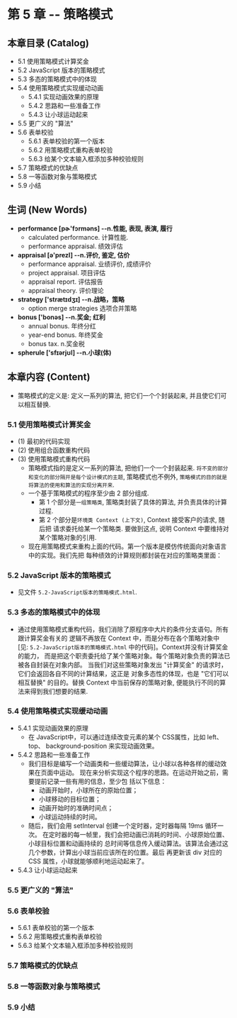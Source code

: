 # 第 5 章 -- 策略模式

## 本章目录 (Catalog)
- 5.1 使用策略模式计算奖金 
- 5.2 JavaScript 版本的策略模式
- 5.3 多态的策略模式中的体现
- 5.4 使用策略模式实现缓动动画
    + 5.4.1 实现动画效果的原理
    + 5.4.2 思路和一些准备工作
    + 5.4.3 让小球运动起来
- 5.5 更广义的 "算法"
- 5.6 表单校验
    + 5.6.1 表单校验的第一个版本
    + 5.6.2 用策略模式重构表单校验
    + 5.6.3 给某个文本输入框添加多种校验规则
- 5.7 策略模式的优缺点
- 5.8 一等函数对象与策略模式
- 5.9 小结


## 生词 (New Words)
- **performance [pɚ'fɔrməns] --n.性能, 表现, 表演, 履行**
    + calculated performance. 计算性能.
    + performance appraisal. 绩效评估
- **appraisal [ə'prezl] --n.评价, 鉴定, 估价**
    + performance appraisal. 业绩评价, 成绩评价
    + project appraisal. 项目评估
    + appraisal report. 评估报告
    + appraisal theory. 评价理论
- **strategy ['strætɪdʒɪ] --n.战略，策略**
    + option merge strategies  选项合并策略
- **bonus ['bonəs] --n.奖金; 红利**
    + annual bonus. 年终分红
    + year-end bonus. 年终奖金
    + bonus tax. n.奖金税
- **spherule ['sfɪərjʊl] --n.小球(体)**

## 本章内容 (Content)
- 策略模式的定义是: 定义一系列的算法, 把它们一个个封装起来, 并且使它们可以相互替换.

### 5.1 使用策略模式计算奖金 
- (1) 最初的代码实现
- (2) 使用组合函数重构代码
- (3) 使用策略模式重构代码
    + 策略模式指的是定义一系列的算法, 把他们一个一个封装起来. 
      `将不变的部分和变化的部分隔开是每个设计模式的主题`, 策略模式也不例外, 
      `策略模式的目的就是将算法的使用和算法的实现分离开来`.
    + 一个基于策略模式的程序至少由 2 部分组成.
        - 第 1 个部分是`一组策略类`, 策略类封装了具体的算法, 并负责具体的计算过程.
        - 第 2 个部分是`环境类 Context (上下文)`, Context 接受客户的请求, 随后把
          请求委托给某一个策略类. 要做到这点, 说明 Context 中要维持对某个策略对象的引用.
    + 现在用策略模式来重构上面的代码。第一个版本是模仿传统面向对象语言中的实现。我们先把
      每种绩效的计算规则都封装在对应的策略类里面：

### 5.2 JavaScript 版本的策略模式
- 见文件 `5.2-JavaScript版本的策略模式.html`.

### 5.3 多态的策略模式中的体现
- 通过使用策略模式重构代码，我们消除了原程序中大片的条件分支语句。所有跟计算奖金有关的
  逻辑不再放在 Context 中，而是分布在各个策略对象中 [见:
  `5.2-JavaScript版本的策略模式.html` 中的代码]。Context并没有计算奖金的能力，
  而是把这个职责委托给了某个策略对象。每个策略对象负责的算法已被各自封装在对象内部。
  当我们对这些策略对象发出 "计算奖金" 的请求时，它们会返回各自不同的计算结果，这正是
  对象多态性的体现，也是 "它们可以相互替换" 的目的。替换 Context 中当前保存的策略对象,
  便能执行不同的算法来得到我们想要的结果.

### 5.4 使用策略模式实现缓动动画
- 5.4.1 实现动画效果的原理
    + 在 JavaScript中，可以通过连续改变元素的某个 CSS属性，比如 left、top、
      background-position 来实现动画效果。
- 5.4.2 思路和一些准备工作
    + 我们目标是编写一个动画类和一些缓动算法，让小球以各种各样的缓动效果在页面中运动。
      现在来分析实现这个程序的思路。在运动开始之前，需要提前记录一些有用的信息，至少包
      括以下信息：
        - 动画开始时，小球所在的原始位置；
        - 小球移动的目标位置；
        - 动画开始时的准确时间点；
        - 小球运动持续的时间。
    + 随后，我们会用 setInterval 创建一个定时器，定时器每隔 19ms 循环一次。
      在定时器的每一帧里，我们会把动画已消耗的时间、小球原始位置、小球目标位置和动画持续的
      总时间等信息传入缓动算法。该算法会通过这几个参数，计算出小球当前应该所在的位置。最后
      再更新该 div 对应的 CSS 属性，小球就能够顺利地运动起来了。
- 5.4.3 让小球运动起来

### 5.5 更广义的 "算法"

### 5.6 表单校验
- 5.6.1 表单校验的第一个版本
- 5.6.2 用策略模式重构表单校验
- 5.6.3 给某个文本输入框添加多种校验规则

### 5.7 策略模式的优缺点

### 5.8 一等函数对象与策略模式

### 5.9 小结
